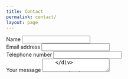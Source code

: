 ```yaml
---
title: Contact
permalink: contact/
layout: page
---
```


<form method="POST" action="https://formspree.io/info@sustainablepace.co.uk">
  <div class="form-group">
    <label for="full_name">Name</label>
    <input type="text" name="full_name" id="full_name" class="form-control"/>
  </div>
  <div class="form-group">
  <label for="email">Email address</label>
    <input type="email" name="__replyto" id="email" class="form-control"/>
    </div>
    <div class="form-group">
    <label for="tel">Telephone number</label>
    <input type="tel" name="tel" id="tel" class="form-control"/>
    </div>
    <div class="form-group">
    <label for="msg">Your message</label>
    <textarea name="msg" id="msg" class="form-control"/>
    </div>

    <button type="submit" class="btn btn-primary">Send</button>
</form>

